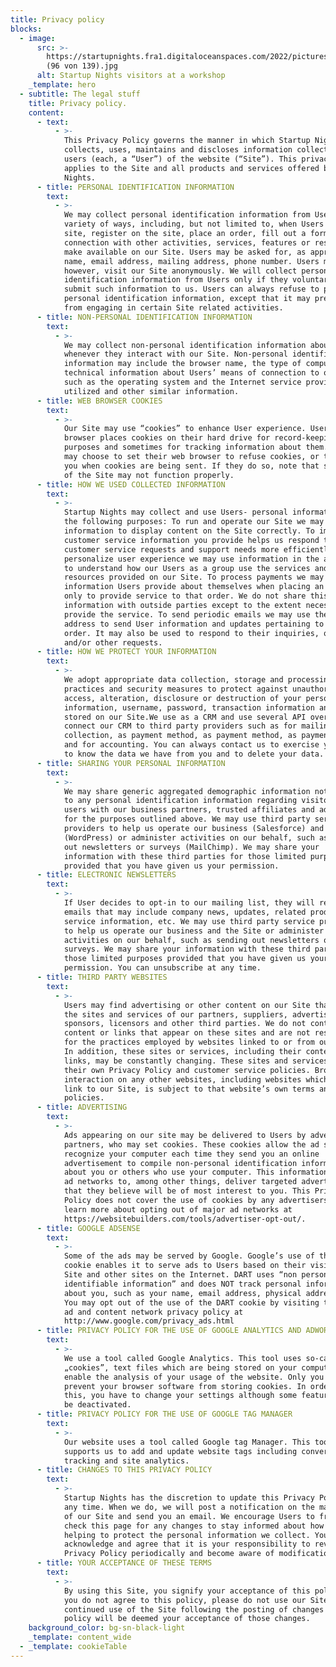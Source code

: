 ```yaml
---
title: Privacy policy
blocks:
  - image:
      src: >-
        https://startupnights.fra1.digitaloceanspaces.com/2022/pictures/impressions/031122_StartupNights_Tag1_
        (96 von 139).jpg
      alt: Startup Nights visitors at a workshop
    _template: hero
  - subtitle: The legal stuff
    title: Privacy policy.
    content:
      - text:
          - >-
            This Privacy Policy governs the manner in which Startup Nights
            collects, uses, maintains and discloses information collected from
            users (each, a “User”) of the website (“Site”). This privacy policy
            applies to the Site and all products and services offered by Startup
            Nights.
      - title: PERSONAL IDENTIFICATION INFORMATION
        text:
          - >-
            We may collect personal identification information from Users in a
            variety of ways, including, but not limited to, when Users visit our
            site, register on the site, place an order, fill out a form, and in
            connection with other activities, services, features or resources we
            make available on our Site. Users may be asked for, as appropriate,
            name, email address, mailing address, phone number. Users may,
            however, visit our Site anonymously. We will collect personal
            identification information from Users only if they voluntarily
            submit such information to us. Users can always refuse to provide
            personal identification information, except that it may prevent them
            from engaging in certain Site related activities.
      - title: NON-PERSONAL IDENTIFICATION INFORMATION
        text:
          - >-
            We may collect non-personal identification information about Users
            whenever they interact with our Site. Non-personal identification
            information may include the browser name, the type of computer and
            technical information about Users’ means of connection to our Site,
            such as the operating system and the Internet service providers
            utilized and other similar information.
      - title: WEB BROWSER COOKIES
        text:
          - >-
            Our Site may use “cookies” to enhance User experience. Users’ web
            browser places cookies on their hard drive for record-keeping
            purposes and sometimes for tracking information about them. Users
            may choose to set their web browser to refuse cookies, or to alert
            you when cookies are being sent. If they do so, note that some parts
            of the Site may not function properly.
      - title: HOW WE USED COLLECTED INFORMATION
        text:
          - >-
            Startup Nights may collect and use Users- personal information for
            the following purposes: To run and operate our Site we may need your
            information to display content on the Site correctly. To improve
            customer service information you provide helps us respond to your
            customer service requests and support needs more efficiently. To
            personalize user experience we may use information in the aggregate
            to understand how our Users as a group use the services and
            resources provided on our Site. To process payments we may use the
            information Users provide about themselves when placing an order
            only to provide service to that order. We do not share this
            information with outside parties except to the extent necessary to
            provide the service. To send periodic emails we may use the email
            address to send User information and updates pertaining to their
            order. It may also be used to respond to their inquiries, questions,
            and/or other requests.
      - title: HOW WE PROTECT YOUR INFORMATION
        text:
          - >-
            We adopt appropriate data collection, storage and processing
            practices and security measures to protect against unauthorized
            access, alteration, disclosure or destruction of your personal
            information, username, password, transaction information and data
            stored on our Site.We use as a CRM and use several API over to
            connect our CRM to third party providers such as for mailing, data
            collection, as payment method, as payment method, as payment method
            and for accounting. You can always contact us to exercise your right
            to know the data we have from you and to delete your data.
      - title: SHARING YOUR PERSONAL INFORMATION
        text:
          - >-
            We may share generic aggregated demographic information not linked
            to any personal identification information regarding visitors and
            users with our business partners, trusted affiliates and advertisers
            for the purposes outlined above. We may use third party service
            providers to help us operate our business (Salesforce) and the Site
            (WordPress) or administer activities on our behalf, such as sending
            out newsletters or surveys (MailChimp). We may share your
            information with these third parties for those limited purposes
            provided that you have given us your permission.
      - title: ELECTRONIC NEWSLETTERS
        text:
          - >-
            If User decides to opt-in to our mailing list, they will receive
            emails that may include company news, updates, related product or
            service information, etc. We may use third party service providers
            to help us operate our business and the Site or administer
            activities on our behalf, such as sending out newsletters or
            surveys. We may share your information with these third parties for
            those limited purposes provided that you have given us your
            permission. You can unsubscribe at any time.
      - title: THIRD PARTY WEBSITES
        text:
          - >-
            Users may find advertising or other content on our Site that link to
            the sites and services of our partners, suppliers, advertisers,
            sponsors, licensors and other third parties. We do not control the
            content or links that appear on these sites and are not responsible
            for the practices employed by websites linked to or from our Site.
            In addition, these sites or services, including their content and
            links, may be constantly changing. These sites and services may have
            their own Privacy Policy and customer service policies. Browsing and
            interaction on any other websites, including websites which have a
            link to our Site, is subject to that website’s own terms and
            policies.
      - title: ADVERTISING
        text:
          - >-
            Ads appearing on our site may be delivered to Users by advertising
            partners, who may set cookies. These cookies allow the ad server to
            recognize your computer each time they send you an online
            advertisement to compile non-personal identification information
            about you or others who use your computer. This information allows
            ad networks to, among other things, deliver targeted advertisements
            that they believe will be of most interest to you. This Privacy
            Policy does not cover the use of cookies by any advertisers. You may
            learn more about opting out of major ad networks at
            https://websitebuilders.com/tools/advertiser-opt-out/.
      - title: GOOGLE ADSENSE
        text:
          - >-
            Some of the ads may be served by Google. Google’s use of the DART
            cookie enables it to serve ads to Users based on their visit to our
            Site and other sites on the Internet. DART uses “non personally
            identifiable information” and does NOT track personal information
            about you, such as your name, email address, physical address, etc.
            You may opt out of the use of the DART cookie by visiting the Google
            ad and content network privacy policy at
            http://www.google.com/privacy_ads.html
      - title: PRIVACY POLICY FOR THE USE OF GOOGLE ANALYTICS AND ADWORDS
        text:
          - >-
            We use a tool called Google Analytics. This tool uses so-called
            „cookies”, text files which are being stored on your computer and
            enable the analysis of your usage of the website. Only you can
            prevent your browser software from storing cookies. In order to do
            this, you have to change your settings although some features will
            be deactivated.
      - title: PRIVACY POLICY FOR THE USE OF GOOGLE TAG MANAGER
        text:
          - >-
            Our website uses a tool called Google tag Manager. This tool
            supports us to add and update website tags including conversion
            tracking and site analytics.
      - title: CHANGES TO THIS PRIVACY POLICY
        text:
          - >-
            Startup Nights has the discretion to update this Privacy Policy at
            any time. When we do, we will post a notification on the main page
            of our Site and send you an email. We encourage Users to frequently
            check this page for any changes to stay informed about how we are
            helping to protect the personal information we collect. You
            acknowledge and agree that it is your responsibility to review this
            Privacy Policy periodically and become aware of modifications.
      - title: YOUR ACCEPTANCE OF THESE TERMS
        text:
          - >-
            By using this Site, you signify your acceptance of this policy. If
            you do not agree to this policy, please do not use our Site. Your
            continued use of the Site following the posting of changes to this
            policy will be deemed your acceptance of those changes.
    background_color: bg-sn-black-light
    _template: content_wide
  - _template: cookieTable
---
```









































